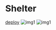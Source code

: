 # Shelter #
[deploy](https://weranika.github.io/shelter/shelter/pages/main/index.html)
![img1](https://user-images.githubusercontent.com/61847249/191832730-df7e390c-59ab-48fb-aae3-fc00f1a4fee7.png)
![img1](https://i.imgur.com/UEity2s.png)
